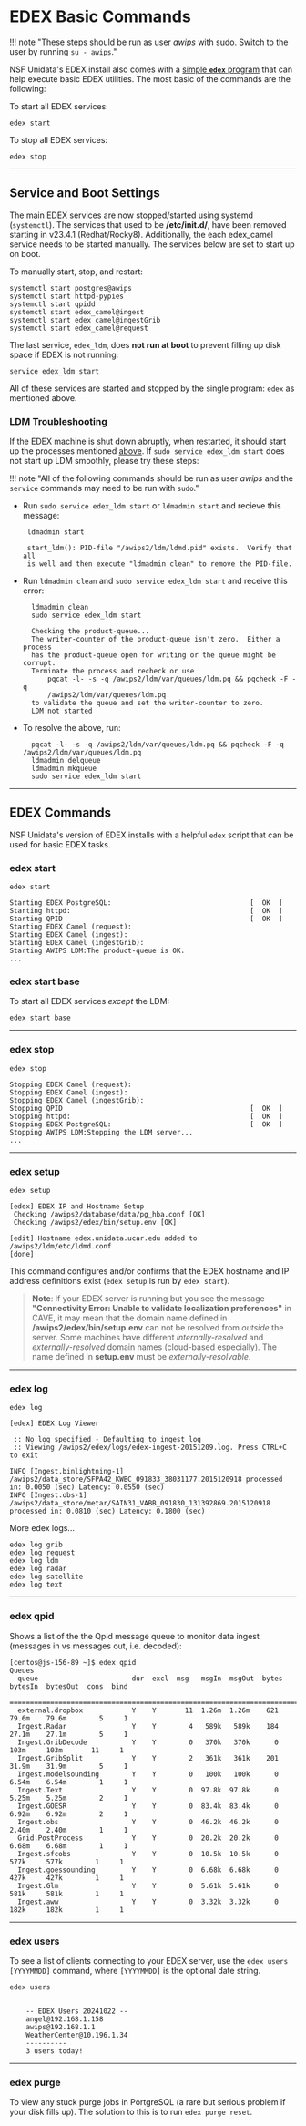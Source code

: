 # EDEX Basic Commands 

!!! note "These steps should be run as user *awips* with sudo.  Switch to the user by running `su - awips`."

NSF Unidata's EDEX install also comes with a [simple **`edex`** program](#edex-commands) that can help execute basic EDEX utilities.  The most basic of the commands are the following:

To start all EDEX services:

    edex start
    
To stop all EDEX services:

    edex stop

---

## Service and Boot Settings

The main EDEX services are now stopped/started using systemd (`systemctl`). The services that used to be **/etc/init.d/**, have been removed starting in v23.4.1 (Redhat/Rocky8). Additionally, the each edex_camel service needs to be started manually. The services below are set to start up on boot.

To manually start, stop, and restart:
```
systemctl start postgres@awips
systemctl start httpd-pypies
systemctl start qpidd
systemctl start edex_camel@ingest
systemctl start edex_camel@ingestGrib
systemctl start edex_camel@request
```

The last service, `edex_ldm`, does **not run at boot** to prevent filling up disk space if EDEX is not running:

    service edex_ldm start

All of these services are started and stopped by the single program: `edex` as mentioned above.

### LDM Troubleshooting

If the EDEX machine is shut down abruptly, when restarted, it should start up the processes mentioned [above](#service-and-boot-settings).  If `sudo service edex_ldm start` does not start up LDM smoothly, please try these steps:

!!! note "All of the following commands should be run as user *awips* and the `service` commands may need to be run with `sudo`."

-  Run `sudo service edex_ldm start` or `ldmadmin start` and recieve this message:
        
        ldmadmin start
        
        start_ldm(): PID-file "/awips2/ldm/ldmd.pid" exists.  Verify that all 
        is well and then execute "ldmadmin clean" to remove the PID-file.  

- Run `ldmadmin clean` and `sudo service edex_ldm start` and receive this error:

        ldmadmin clean
        sudo service edex_ldm start
        
        Checking the product-queue...
        The writer-counter of the product-queue isn't zero.  Either a process
        has the product-queue open for writing or the queue might be corrupt.
        Terminate the process and recheck or use
            pqcat -l- -s -q /awips2/ldm/var/queues/ldm.pq && pqcheck -F -q
            /awips2/ldm/var/queues/ldm.pq
        to validate the queue and set the writer-counter to zero.
        LDM not started

- To resolve the above, run:

        pqcat -l- -s -q /awips2/ldm/var/queues/ldm.pq && pqcheck -F -q  /awips2/ldm/var/queues/ldm.pq 
        ldmadmin delqueue
        ldmadmin mkqueue
        sudo service edex_ldm start

---

## EDEX Commands

NSF Unidata's version of EDEX installs with a helpful `edex` script that can be used for basic EDEX tasks.

### edex start

    edex start
    
    Starting EDEX PostgreSQL:                                  [  OK  ]
    Starting httpd:                                            [  OK  ]
    Starting QPID                                              [  OK  ]
    Starting EDEX Camel (request): 
    Starting EDEX Camel (ingest): 
    Starting EDEX Camel (ingestGrib): 
    Starting AWIPS LDM:The product-queue is OK.
    ...

### edex start base

To start all EDEX services *except* the LDM:

    edex start base

---

### edex stop

    edex stop

    Stopping EDEX Camel (request): 
    Stopping EDEX Camel (ingest): 
    Stopping EDEX Camel (ingestGrib): 
    Stopping QPID                                              [  OK  ]
    Stopping httpd:                                            [  OK  ]
    Stopping EDEX PostgreSQL:                                  [  OK  ]
    Stopping AWIPS LDM:Stopping the LDM server...
    ...
    
---

### edex setup

    edex setup
    
    [edex] EDEX IP and Hostname Setup
     Checking /awips2/database/data/pg_hba.conf [OK]
     Checking /awips2/edex/bin/setup.env [OK]
    
    [edit] Hostname edex.unidata.ucar.edu added to /awips2/ldm/etc/ldmd.conf
    [done]

This command configures and/or confirms that the EDEX hostname and IP address definitions exist (`edex setup` is run by `edex start`).

> **Note**: If your EDEX server is running but you see the message **"Connectivity Error: Unable to validate localization preferences"** in CAVE, it may mean that the domain name defined in **/awips2/edex/bin/setup.env** can not be resolved from *outside* the server.  Some machines have different *internally-resolved* and *externally-resolved* domain names (cloud-based especially). The name defined in **setup.env** must be *externally-resolvable*.

---

### edex log

    edex log
    
    [edex] EDEX Log Viewer

     :: No log specified - Defaulting to ingest log
     :: Viewing /awips2/edex/logs/edex-ingest-20151209.log. Press CTRL+C to exit
    
    INFO [Ingest.binlightning-1] /awips2/data_store/SFPA42_KWBC_091833_38031177.2015120918 processed in: 0.0050 (sec) Latency: 0.0550 (sec)
    INFO [Ingest.obs-1] /awips2/data_store/metar/SAIN31_VABB_091830_131392869.2015120918 processed in: 0.0810 (sec) Latency: 0.1800 (sec)

More edex logs...

    edex log grib
    edex log request
    edex log ldm
    edex log radar
    edex log satellite
    edex log text

---

### edex qpid

Shows a list of the the Qpid message queue to monitor data ingest (messages in vs messages out, i.e. decoded):

    [centos@js-156-89 ~]$ edex qpid
    Queues
      queue                       dur  excl  msg   msgIn  msgOut  bytes  bytesIn  bytesOut  cons  bind
      ================================================================================================
      external.dropbox            Y    Y       11  1.26m  1.26m    621   79.6m    79.6m        5     1
      Ingest.Radar                Y    Y        4   589k   589k    184   27.1m    27.1m        5     1
      Ingest.GribDecode           Y    Y        0   370k   370k      0    103m     103m       11     1
      Ingest.GribSplit            Y    Y        2   361k   361k    201   31.9m    31.9m        5     1
      Ingest.modelsounding        Y    Y        0   100k   100k      0   6.54m    6.54m        1     1
      Ingest.Text                 Y    Y        0  97.8k  97.8k      0   5.25m    5.25m        2     1
      Ingest.GOESR                Y    Y        0  83.4k  83.4k      0   6.92m    6.92m        2     1
      Ingest.obs                  Y    Y        0  46.2k  46.2k      0   2.40m    2.40m        1     1
      Grid.PostProcess            Y    Y        0  20.2k  20.2k      0   6.68m    6.68m        1     1
      Ingest.sfcobs               Y    Y        0  10.5k  10.5k      0    577k     577k        1     1
      Ingest.goessounding         Y    Y        0  6.68k  6.68k      0    427k     427k        1     1
      Ingest.Glm                  Y    Y        0  5.61k  5.61k      0    581k     581k        1     1
      Ingest.aww                  Y    Y        0  3.32k  3.32k      0    182k     182k        1     1
   

---

### edex users

To see a list of clients connecting to your EDEX server, use the `edex users [YYYYMMDD]` command, where `[YYYYMMDD]` is the optional date string.

    edex users
    
  
        -- EDEX Users 20241022 --
        angel@192.168.1.158
        awips@192.168.1.1
        WeatherCenter@10.196.1.34
        ----------
        3 users today!

---

### edex purge

To view any stuck purge jobs in PortgreSQL (a rare but serious problem if your disk fills up).  The solution to this is to run `edex purge reset`.
